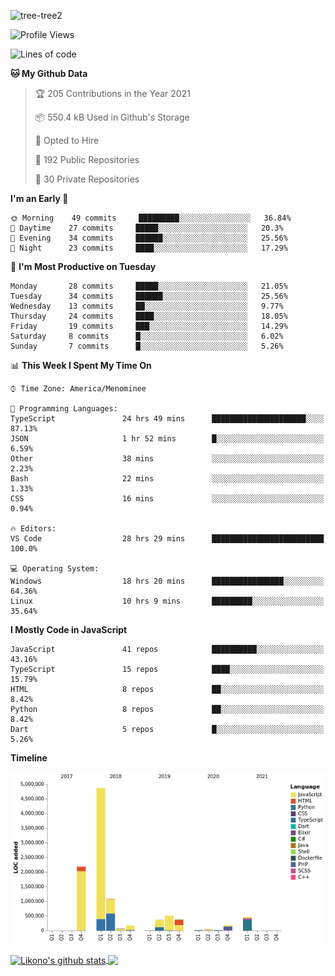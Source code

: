 ![tree-tree2](https://user-images.githubusercontent.com/15727947/99866266-688a6380-2b75-11eb-958b-273006b198d8.jpg)


<!--START_SECTION:waka-->
![Profile Views](http://img.shields.io/badge/Profile%20Views-0-blue)

![Lines of code](https://img.shields.io/badge/From%20Hello%20World%20I%27ve%20Written-10.3%20million%20lines%20of%20code-blue)

**🐱 My Github Data** 

> 🏆 205 Contributions in the Year 2021
 > 
> 📦 550.4 kB Used in Github's Storage 
 > 
> 💼 Opted to Hire
 > 
> 📜 192 Public Repositories 
 > 
> 🔑 30 Private Repositories  
 > 
**I'm an Early 🐤** 

```text
🌞 Morning    49 commits     █████████░░░░░░░░░░░░░░░░   36.84% 
🌆 Daytime    27 commits     █████░░░░░░░░░░░░░░░░░░░░   20.3% 
🌃 Evening    34 commits     ██████░░░░░░░░░░░░░░░░░░░   25.56% 
🌙 Night      23 commits     ████░░░░░░░░░░░░░░░░░░░░░   17.29%

```
📅 **I'm Most Productive on Tuesday** 

```text
Monday       28 commits     █████░░░░░░░░░░░░░░░░░░░░   21.05% 
Tuesday      34 commits     ██████░░░░░░░░░░░░░░░░░░░   25.56% 
Wednesday    13 commits     ██░░░░░░░░░░░░░░░░░░░░░░░   9.77% 
Thursday     24 commits     ████░░░░░░░░░░░░░░░░░░░░░   18.05% 
Friday       19 commits     ███░░░░░░░░░░░░░░░░░░░░░░   14.29% 
Saturday     8 commits      █░░░░░░░░░░░░░░░░░░░░░░░░   6.02% 
Sunday       7 commits      █░░░░░░░░░░░░░░░░░░░░░░░░   5.26%

```


📊 **This Week I Spent My Time On** 

```text
⌚︎ Time Zone: America/Menominee

💬 Programming Languages: 
TypeScript               24 hrs 49 mins      █████████████████████░░░░   87.13% 
JSON                     1 hr 52 mins        █░░░░░░░░░░░░░░░░░░░░░░░░   6.59% 
Other                    38 mins             ░░░░░░░░░░░░░░░░░░░░░░░░░   2.23% 
Bash                     22 mins             ░░░░░░░░░░░░░░░░░░░░░░░░░   1.33% 
CSS                      16 mins             ░░░░░░░░░░░░░░░░░░░░░░░░░   0.94%

🔥 Editors: 
VS Code                  28 hrs 29 mins      █████████████████████████   100.0%

💻 Operating System: 
Windows                  18 hrs 20 mins      ████████████████░░░░░░░░░   64.36% 
Linux                    10 hrs 9 mins       █████████░░░░░░░░░░░░░░░░   35.64%

```

**I Mostly Code in JavaScript** 

```text
JavaScript               41 repos            ██████████░░░░░░░░░░░░░░░   43.16% 
TypeScript               15 repos            ████░░░░░░░░░░░░░░░░░░░░░   15.79% 
HTML                     8 repos             ██░░░░░░░░░░░░░░░░░░░░░░░   8.42% 
Python                   8 repos             ██░░░░░░░░░░░░░░░░░░░░░░░   8.42% 
Dart                     5 repos             █░░░░░░░░░░░░░░░░░░░░░░░░   5.26%

```


**Timeline**

![Chart not found](https://raw.githubusercontent.com/ianlikono/ianlikono/main/charts/bar_graph.png) 


<!--END_SECTION:waka-->


<a href="https://github.com/ianlikono">
  <img align="center" src="https://github-readme-stats.anuraghazra1.vercel.app/api?username=ianlikono&show_icons=true&include_all_commits=true&theme=material-palenight" alt="Likono's github stats" />
</a>
<a href="https://github.com/ianlikono">
  <img align="center" src="https://github-readme-stats.anuraghazra1.vercel.app/api/top-langs/?username=ianlikono&layout=compact&theme=material-palenight" />
</a>

